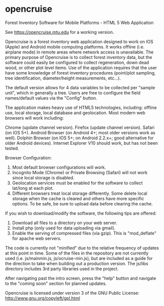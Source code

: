 opencruise
==========

Forest Inventory Software for Mobile Platforms - HTML 5 Web Application

See https://opencruise.mtu.edu for a working version.

Opencruise is a forest inventory web application designed to work on IOS (Apple) and Android mobile computing platforms.
It works offline (i.e. airplane mode) in remote areas where network access is unavailable.
 The primary purpose of Opencruise is to collect forest inventory data, but the software could easily be configured to collect
 regeneration, down dead wood, or other plot level items.  Use of the application requires that the user have some knowledge of forest
 inventory procedures (point/plot sampling, tree identification, diameter/height measurements, etc...).
 
 The default version allows for 4 data variables to be collected per "sample unit", which in generally a tree.
 Users are free to configure the field names/default values via the "Config" button.
 
 The application makes heavy use of HTML5 technologies, including:  offline use,
 local storage, local database and geolocation.  Most modern web browsers will work including:
 
 Chrome (update channel version).
 Firefox (update channel version).
 Safari (on IOS 5+).
 Android Browser (on Android 4+; most older versions work as well).
 Dolphin Browser (on IOS 5+; on Android 2.2.x+; good alternative for older Android devices).
 Internet Explorer V10 should work, but has not been tested.
 
 Browser Configuration:
 1. Most default browser configurations will work.
 2. Incognito Mode (Chrome) or Private Browsing (Safari) will not work since local storage is disabled.
 3. Geolocation services must be enabled for the software to collect lat/long at each plot.
 4. Different browsers treat local storage differently.  Some delete local storage when the cache is cleared
 and others have more specific options.  To be safe, be sure to upload data before clearing the cache.
 
 If you wish to download/modify the software, the following tips are offered:
 
 1. Download all files to a directory on your web server.
 2. Install php (only used for data uploading via gmail).
 3. Enable the serving of compressed files (via gzip).  This is "mod_deflate" for apache web servers.
 
 The code is currently not "minified" due to the relative frequency of updates at this point in time.  Some of
 the files in the repository are not currently used (i.e. js/mainmin.js, js/ocruise-min.js), but are included as a 
 guide for the direction to take when building out a production version.  The js/libs directory includes 3rd party
 libraries used in the project.
 
 After navigating past the intro screen, press the "help" button and navigate to the "coming soon" section for planned updates.
 
 Opencruise is licensed under version 3 of the GNU Public License:  http://www.gnu.org/copyleft/gpl.html